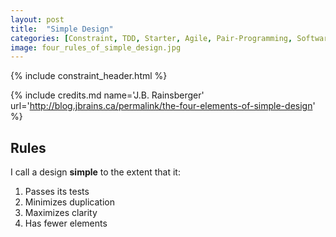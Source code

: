 ```yaml
---
layout: post
title:  "Simple Design"
categories: [Constraint, TDD, Starter, Agile, Pair-Programming, Software-Design]
image: four_rules_of_simple_design.jpg
---
```


{% include constraint_header.html %}

{% include credits.md name='J.B. Rainsberger' url='http://blog.jbrains.ca/permalink/the-four-elements-of-simple-design' %}

## Rules

I call a design **simple** to the extent that it:

1. Passes its tests
2. Minimizes duplication
3. Maximizes clarity
4. Has fewer elements
